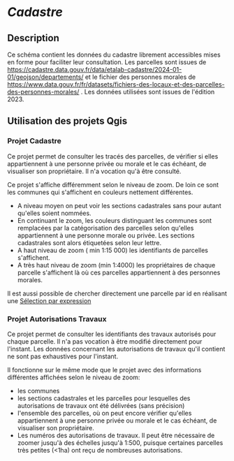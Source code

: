  # _Cadastre_
 ## Description
Ce schéma contient les données du cadastre librement accessibles mises en forme pour faciliter leur consultation. Les parcelles sont issues de https://cadastre.data.gouv.fr/data/etalab-cadastre/2024-01-01/geojson/departements/
et le fichier des personnes morales de https://www.data.gouv.fr/fr/datasets/fichiers-des-locaux-et-des-parcelles-des-personnes-morales/ .
Les données utilisées sont issues de l'édition 2023.

<!--
# Description des colonnes remarquables

Attention: Ne sont décrites ici que les colonnes remarquables, ou dont le nom pourrait prêter à confusion. 

#### Autorisations_travaux_test
Table temporaire qui contient 
| Nom de la colonne      | Type | Description     |
| :---        |    :----:   |          :---: |
| n_truc      | (PK) int       | c'est le numéro du truc   |
| nom_truc   | string        | c'est le nom du fameux truc      |

--> 

## Utilisation des projets Qgis

### Projet Cadastre
Ce projet permet de consulter les tracés des parcelles, de vérifier si elles appartiennent à une personne privée ou morale et le cas échéant, de visualiser son propriétaire.
Il n'a vocation qu'à être consulté.

Ce projet s'affiche différemment selon le niveau de zoom. De loin ce sont les communes qui s'affichent en couleurs nettement différentes. 
- A niveau moyen on peut voir les sections cadastrales sans pour autant qu'elles soient nommées. 
- En continuant le zoom, les couleurs distinguant les communes sont remplacées par la catégorisation des parcelles selon qu'elles appartiennent à une personne morale ou privée. Les sections cadastrales sont alors étiquetées selon leur lettre. 
- A haut niveau de zoom ( min 1:15 000) les identifiants de parcelles s'affichent.
- A très haut niveau de zoom (min 1:4000) les propriétaires de chaque parcelle s'affichent là où ces parcelles appartiennent à des personnes morales. 

Il est aussi possible de chercher directement une parcelle par id en réalisant une [Sélection par expression](/tutos/editeur_expression.md)

### Projet Autorisations Travaux
Ce projet permet de consulter les identifiants des travaux autorisés pour chaque parcelle. Il n'a pas vocation à être modifié directement pour l'instant. 
Les données concernant les autorisations de travaux qu'il contient ne sont pas exhaustives pour l'instant.

Il fonctionne sur le même mode que le projet avec des informations différentes affichées selon le niveau de zoom:
- les communes 
- les sections cadastrales et les parcelles pour lesquelles des autorisations de travaux ont été délivrées (sans précision)
- l'ensemble des parcelles, où on peut encore vérifier qu'elles appartiennent à une personne privée ou morale et le cas échéant, de visualiser son propriétaire.
- Les numéros des autorisations de travaux. Il peut être nécessaire de zoomer jusqu'à des échelles jusqu'à 1:500, puisque certaines parcelles très petites (<1ha)  ont reçu de nombreuses autorisations.



<!--
### _Exemples_
_Détail de l'utilisation du projet Qgis, de la manipulation des filtres et de la symbologie._

## Tables remarquables
_Les tables accessibles, le type de données_ </br>
Contient X tables accessibles. 
- La première table qui fait des trucs
- la deuxième qui est aussi très intéressante
- sans parler de la troisième

#	# Description des colonnes remarquables

Attention: Ne sont décrites ici que les colonnes remarquables, ou dont le nom pourrait prêter à confusion. 

#### table_1
| Nom de la colonne      | Type | Description     |
| :---        |    :----:   |          :---: |
| n_truc      | (PK) int       | c'est le numéro du truc   |
| nom_truc   | string        | c'est le nom du fameux truc      |

#### table_2
| Nom de la colonne      | Type | Description     |
| :---        |    :----:   |          :---: |
| n_machin      | int       | c'est le numéro du machin   |
| n_truc   | string        | c'est le numéro du truc      |

#### table_3
| Nom de la colonne      | Type | Description     |
| :---        |    :----:   |          :---: |
|...      |...       |...   |


_____


--> 


